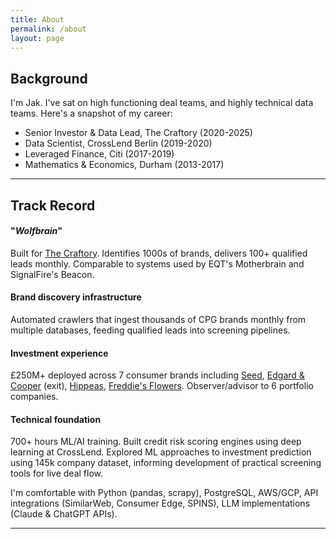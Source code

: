 ```yaml
---
title: About
permalink: /about
layout: page
---
```

## Background

I'm Jak. I've sat on high functioning deal teams, and highly technical data teams. Here's a snapshot of my career: 
- Senior Investor & Data Lead, The Craftory (2020-2025)
- Data Scientist, CrossLend Berlin (2019-2020) 
- Leveraged Finance, Citi (2017-2019)
- Mathematics & Economics, Durham (2013-2017)

***
## Track Record

#### "*Wolfbrain*" 

Built for [The Craftory](https://www.thecraftory.io/). Identifies 1000s of brands, delivers 100+ qualified leads monthly. Comparable to systems used by EQT's Motherbrain and SignalFire's Beacon.
#### Brand discovery infrastructure 

Automated crawlers that ingest thousands of CPG brands monthly from multiple databases, feeding qualified leads into screening pipelines.
#### Investment experience  

£250M+ deployed across 7 consumer brands including [Seed](https://seed.com/), [Edgard & Cooper](https://edgardcooper.com/) (exit), [Hippeas](https://hippeas.com/), [Freddie's Flowers](https://www.freddiesflowers.com/). Observer/advisor to 6 portfolio companies. 
#### Technical  foundation

700+ hours ML/AI training. Built credit risk scoring engines using deep learning at CrossLend. Explored ML approaches to investment prediction using 145k company dataset, informing development of practical screening tools for live deal flow.

I'm comfortable with Python (pandas, scrapy), PostgreSQL, AWS/GCP, API integrations (SimilarWeb, Consumer Edge, SPINS), LLM implementations (Claude & ChatGPT APIs).

***

